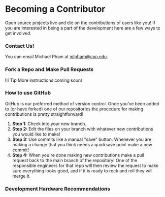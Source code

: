 # Becoming a Contributor
Open source projects live and die on the contributions of users like you! If you are interested in being a part of the development here are a few ways to get involved. 

### Contact Us!  
You can email Michael Pham at mlpham@cpp.edu. 

### Fork a Repo and Make Pull Requests
!!! Tip 
    More instructions coming soon! 

### How to use GitHub
GitHub is our preferred method of version control. Once you've been added to (or have forked) one of our repositories the procedure for making contributions is pretty straightforward! 

1. **Step 1:** Check into your new branch. 
2. **Step 2:** Edit the files on your branch with whatever new contributions you would like to make! 
3. **Step 3:** Use commits like a manual "save" button. Whenever you are making a change that you think needs a quicksave point make a new commit! 
4. **Step 4:** When you're done making new contributions make a pull request back to the main branch of the repository! One of the responsible engineers for that repo will then review the request to make sure everything looks good, and if it is ready to rock and roll they will merge it. 

### Development Hardware Recommendations

